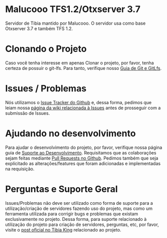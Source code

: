 # Malucooo TFS1.2/Otxserver 3.7

Servidor de Tibia mantido por Malucooo. O servidor usa como base Otxserver 3.7 e também TFS 1.2.

# Clonando o Projeto
Caso você tenha interesse em apenas Clonar o projeto, por favor, tenha certeza de possuir o git-lfs. Para tanto, verifique nosso [Guia de Git e GitLfs](https://github.com/malucooo/Otxserver-Global/wiki/Git-e-Git-Lfs).

# Issues / Problemas
Nós utilizamos o [Issue Tracker do Github](https://github.com/malucooo/Otxserver-Global/issues) e, dessa forma, pedimos que leiam nossa [página da wiki relacionada à Issues](https://github.com/malucooo/Otxserver-Global/wiki/Issues) antes de prosseguir com a submissão de Issues.

# Ajudando no desenvolvimento
Para ajudar o desenvolvimento do projeto, por favor, verifique nossa página guia de [Suporte ao Desenvolvimento](https://github.com/malucooo/Otxserver-Global/wiki/Desenvolvimento). Requisitamos que as colaborações sejam feitas mediante [Pull Requests no Github](https://github.com/malucooo/Otxserver-Global/pulls). Pedimos também que seja explícitado as alterações/features que foram adicionadas e implementadas na requisição.

# Perguntas e Suporte Geral
Issues/Problemas não deve ser utilizado como forma de suporte para a utilização/criação de servidores fazendo uso do projeto, mas como um ferramenta utilizada para corrigir bugs e problemas que existam exclusivamente no projeto. Dessa forma, para suporte relacionado à utilização do projeto para criação de servidores, perguntas, etc, por favor, visite o [post oficial no Tibia King](http://www.tibiaking.com/forum/forums/topic/68411-otxserver-37-global-75-full-com-otherworld-pvp-expert-novo-castsystem-npcs-usando-bank-balance-tibia-store-e-varias-outros-sistema) relacionado ao projeto.
